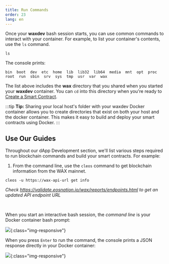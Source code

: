 ```yaml
---
title: Run Commands
order: 23
lang: en
---
```


Once your **waxdev** bash session starts, you can use common commands to interact with your container. For example, to list your container's contents, use the `ls` command.

```shell
ls
```

The console prints:

```shell
bin  boot  dev  etc  home  lib  lib32  lib64  media  mnt  opt  proc  root  run  sbin  srv  sys  tmp  usr  var  wax
```

The list above includes the **wax** directory that you shared when you started your **waxdev** container. You can `cd` into this directory when you're ready to [Create a Smart Contract](/docs/dapp-development/smart-contract-quickstart/dapp_hello_world).

:::tip
<strong>Tip:</strong> Sharing your local host's folder with your waxdev Docker container allows you to create directories that exist on both your host and the docker container. This makes it easy to build and deploy your smart contracts using Docker.
:::

## Use Our Guides

Throughout our dApp Development section, we'll list various steps required to run blockchain commands and build your smart contracts. For example:

1. From the command line, use the `cleos` command to get blockchain information from the WAX mainnet.

```shell
cleos -u https://wax-api-url get info
```
*Check https://validate.eosnation.io/wax/reports/endpoints.html to get an updated API endpoint URL*
<p>&nbsp;</p>

When you start an interactive bash session, the *command line* is your Docker container bash prompt:

![](/img/dapp-development/docker-setup/docker_root.jpg){:class="img-responsive"}

When you press `Enter` to run the command, the console prints a JSON response directly in your Docker container:

![](/img/dapp-development/docker-setup/docker_results.jpg){:class="img-responsive"}

